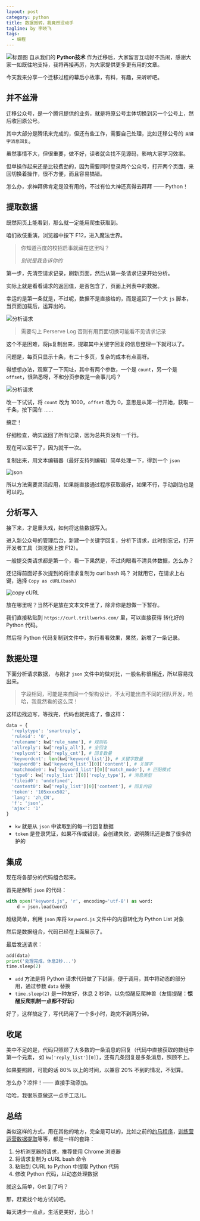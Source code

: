 ```yaml
---
layout: post
category: python
title: 数据搬转，我竟然没动手
tagline: by 李晓飞
tags:
  - 编程
---
```

![标题图](http://www.justdopython.com/assets/images/2021/09/weixin/00.png)
自从我们的 **Python技术** 作为迁移后，大家留言互动好不热闹，感谢大家一如既往地支持，我将再接再厉，为大家提供更多更有用的文章。

今天我来分享一个迁移过程的幕后小故事，有料，有趣，来听听吧。

## 并不丝滑

迁移公众号，是一个腾讯提供的业务，就是将原公号主体切换到另一个公号上，然后收回原公号。

其中大部分是腾讯来完成的，但还有些工作，需要自己处理，比如迁移公号的 `关键字消息回复`。

虽然事情不大，但很重要，做不好，读者就会找不见源码，影响大家学习效率。

但单操作起来还是比较费劲的，因为需要同时登录两个公众号，打开两个页面，来回切换着操作，很不方便，而且容易搞错。

怎么办，求神拜佛肯定是没有用的，不过有位大神还真得去拜拜 —— Python！

## 提取数据

既然网页上能看到，那么就一定能用爬虫获取到。

咱们故伎重演，浏览器中按下 F12，进入魔法世界。

> 你知道百度的校招启事就藏在这里吗？
>
> *别说是我告诉你的*

第一步，先清空请求记录，刷新页面，然后从第一条请求记录开始分析。

实际上就是看看请求的返回值，是否包含了，页面上列表中的数据。

幸运的是第一条就是，不过呢，数据不是直接给的，而是返回了一个大 `js` 脚本，当页面加载后，运算出的。

![分析请求](http://www.justdopython.com/assets/images/2021/09/weixin/01.png)

> 需要勾上 Perserve Log 否则有用页面切换可能看不见请求记录

这个不是困难，将js复制出来，提取其中关键字回复的信息整理一下就可以了。

问题是，每页只显示十条，有二十多页，复杂的成本有点高呀。

得想想办法，观察了一下网址，其中有两个参数，一个是 `count`，另一个是 `offset`，很熟悉呀，不和分页参数是一会事儿吗？

![分析请求](http://www.justdopython.com/assets/images/2021/09/weixin/02.png)

改一下试试，将 `count` 改为 1000，`offset` 改为 0，意思是从第一行开始，获取一千条，按下回车 ……

搞定！

仔细检查，确实返回了所有记录，因为总共页没有一千行。

现在可以蛮干了，因为就干一次。

复制出来，用文本编辑器（最好支持列编辑）简单处理一下，得到一个 `json`

![json](http://www.justdopython.com/assets/images/2021/09/weixin/03.png)

所以方法需要灵活应用，如果能直接通过程序获取最好，如果不行，手动副助也是可以的。

## 分析写入

接下来，才是重头戏，如何将这些数据写入。

进入新公众号的管理后台，新建一个关键字回复，分析下请求，此时别忘记，打开开发者工具（浏览器上按 F12）。

一般提交类请求都是第一个，看一下果然是，不过肉眼看不清具体数据，怎么办？

还记得前面好多次提到的将请求复制为 curl bash 吗？ 对就用它，在请求上右键，选择 `Copy as cURL(bash)`

![copy cURL](http://www.justdopython.com/assets/images/2021/09/weixin/04.png)

放在哪里呢？当然不是放在文本文件里了，除非你是想做一下暂存。

我们直接粘贴到 `https://curl.trillworks.com/` 里，可以直接获得 转化好的 Python 代码。

然后将 Python 代码复制到文件中，执行看看效果，果然，新增了一条记录。

## 数据处理

下面分析请求数据， 与刚才 `json` 文件中的做对比，一般名称很相近，所以容易找出来。

> 字段相同，可能是来自同一个架构设计，不太可能出自不同的团队开发，哈哈，我竟然看的这么深！

这样边找边写，等找完，代码也就完成了，像这样：

```python
data = {
  'replytype': 'smartreply',
  'ruleid': '0',
  'rulename': kw['rule_name'], # 规则名
  'allreply': kw['reply_all'], # 全回复
  'replycnt': kw['reply_cnt'], # 回复数量
  'keywordcnt': len(kw['keyword_list']), # 关键字数量
  'keyword0': kw['keyword_list'][0]['content'], # 关键字
  'matchmode0': kw['keyword_list'][0]['match_mode'], # 匹配模式
  'type0': kw['reply_list'][0]['reply_type'], # 消息类型
  'fileid0': 'undefined',
  'content0': kw['reply_list'][0]['content'], # 回复内容
  'token': '105xxxx502',
  'lang': 'zh_CN',
  'f': 'json',
  'ajax': '1'
}
```

- `kw` 就是从 `json` 中读取到的每一行回复数据
- `token` 是登录凭证，如果不传或错误，会创建失败，说明腾讯还是做了很多防护的

## 集成

现在将各部分的代码组合起来。

首先是解析 `json` 的代码：

```python
with open("keyword.js", 'r', encoding='utf-8') as word:
    d = json.load(word)
```

超级简单，利用 `json` 库将 `keyword.js` 文件中的内容转化为 Python List 对象

然后是数据组合，代码已经在上面展示了。

最后发送请求：

```python
add(data)
print('处理完成，休息2秒...')
time.sleep(2)
```

- `add` 方法是将 Python 请求代码做了下封装，便于调用，其中将动态的部分用，通过参数 `data` 替换
- `time.sleep(2)` 是一种友好，休息 2 秒钟，以免惊醒反爬神兽（友情提醒：**惊醒反爬机制一点都不好玩**）

好了，这样搞定了，写代码用了一个多小时，跑完不到两分钟。

## 收尾

美中不足的是，代码只照顾了大多数的一条消息的回复（代码中直接获取的数组中第一个元素， 如 `kw['reply_list'][0]`），还有几条回复是多条消息，照顾不上。

如果要照顾，可能的话 80% 以上的时间，以兼容 20% 不到的情况，不划算。

怎么办？凉拌！—— 直接手动添加。

哈哈，我很乐意做这一点手工活儿。

## 总结

类似这样的方式，用在其他的地方，完全是可以的，比如之前的[约马程序]()，[训练营运营数据提取]()等等，都是一样的套路：

1. 分析浏览器的请求，推荐使用 Chrome 浏览器
2. 将请求复制为 cURL bash 命令
3. 粘贴到 CURL to  Python 中提取 Python 代码
4. 修改 Python 代码，以动态处理数据

就这么简单，Get 到了吗？

那，赶紧找个地方试试吧。

每天进步一点点，生活更美好，比心！
